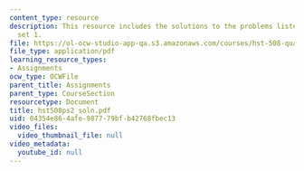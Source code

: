 ```yaml
---
content_type: resource
description: This resource includes the solutions to the problems listed in problem
  set 1.
file: https://ol-ocw-studio-app-qa.s3.amazonaws.com/courses/hst-508-quantitative-genomics-fall-2005/04354e864afe987779bfb42768fbec13_hst508ps2_soln.pdf
file_type: application/pdf
learning_resource_types:
- Assignments
ocw_type: OCWFile
parent_title: Assignments
parent_type: CourseSection
resourcetype: Document
title: hst508ps2_soln.pdf
uid: 04354e86-4afe-9877-79bf-b42768fbec13
video_files:
  video_thumbnail_file: null
video_metadata:
  youtube_id: null
---
```

